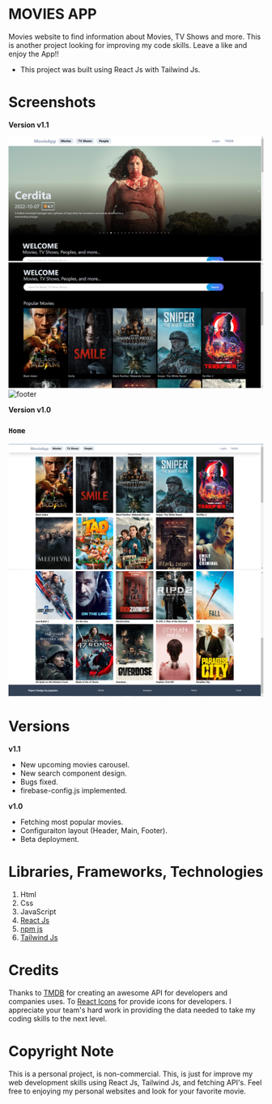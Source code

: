 # MOVIES APP

Movies website to find information about Movies, TV Shows and more. This is another project looking for improving my code skills. Leave a like and enjoy the App!!

* This project was built using React Js with Tailwind Js.

# Screenshots

**Version v1.1**

<img src="src/assets/imagesApp/v1.1_one.PNG" alt="home & header" />
<img src="src/assets/imagesApp/v1.1_second.PNG" alt="section" />
<img src="src/assets/imagesApp/v1.three.PNG" alt="footer" />

**Version v1.0**
### `Home`
<img src="src/assets/imagesApp/v1.0_home.PNG" alt="home & header" />
<img src="src/assets/imagesApp/v1.0_footer.PNG" alt="footer" />


# Versions

**v1.1**
* New upcoming movies carousel.
* New search component design.
* Bugs fixed.
* firebase-config.js implemented.

**v1.0**
* Fetching most popular movies.
* Configuraiton layout (Header, Main, Footer).
* Beta deployment.

# Libraries, Frameworks, Technologies

1. Html
2. Css
3. JavaScript
4. [React Js](https://es.reactjs.org/)
5. [npm js](https://www.npmjs.com/)
6. [Tailwind Js](https://tailwindcss.com/)


# Credits 
Thanks to [TMDB](https://www.themoviedb.org/) for creating an awesome API for developers and companies uses. To [React Icons](https://react-icons.github.io/react-icons/search?q=search) for provide icons for developers. I appreciate your team's hard work in providing the data needed to take my coding skills to the next level.

# Copyright Note
This is a personal project, is non-commercial. This, is just for improve my web development skills using React Js, Tailwind Js, and fetching API's. Feel free to enjoying my personal websites and look for your favorite movie.